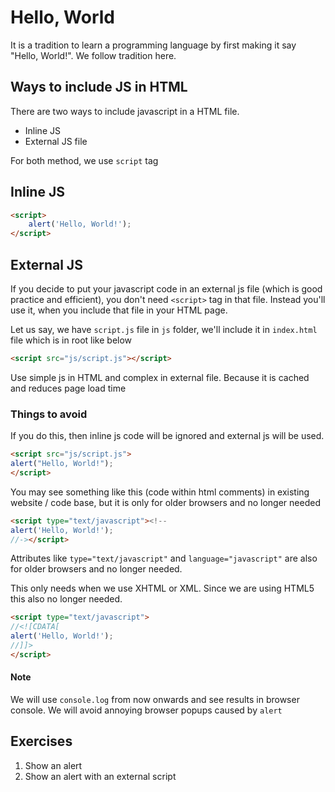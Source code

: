 # Hello, World    
It is a tradition to learn a programming language by first making it say "Hello, World!". We follow tradition here.

## Ways to include JS in HTML
There are two ways to include javascript in a HTML file.
* Inline JS
* External JS file

For both method, we use `script` tag

## Inline JS
```html
<script>
    alert('Hello, World!');
</script>
```

## External JS
If you decide to put your javascript code in an external js file (which is good practice and efficient), you don't need `<script>` tag in that file. Instead you'll use it, when you include that file in your HTML page.

Let us say, we have `script.js` file in `js` folder, we'll include it in `index.html` file which is in root like below
```html
<script src="js/script.js"></script>
```

Use simple js in HTML and complex in external file. Because it is cached and reduces page load time


### Things to avoid
If you do this, then inline js code will be ignored and external js will be used.
```html
<script src="js/script.js">
alert("Hello, World!");
</script>
```

You may see something like this (code within html comments) in existing website / code base, but it is only for older browsers and no longer needed
```html
<script type="text/javascript"><!--
alert('Hello, World!');
//-></script>
```
Attributes like `type="text/javascript"` and `language="javascript"` are also for older browsers and no longer needed.

This only needs when we use XHTML or XML. Since we are using HTML5 this also no longer needed.
```html
<script type="text/javascript">
//<![CDATA[
alert('Hello, World!');
//]]>
</script>
```

#### Note 
We will use `console.log` from now onwards and see results in browser console. We will avoid annoying browser popups caused by `alert`

## Exercises 
1. Show an alert
2. Show an alert with an external script
